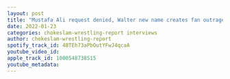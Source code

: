 ```yaml
---
layout: post
title: "Mustafa Ali request denied, Walter new name creates fan outrage, Plus interview w/ECPW Viral Champ Mike \"Love\" Jones plus more"
date: 2022-01-23
categories: chokeslam-wrestling-report interviews
author: chokeslam-wrestling-report
spotify_track_id: 48TEh73aPbOutYFwJ4qcaA
youtube_video_id: 
apple_track_id: 1000548738515
youtube_metadata: 
---
```

